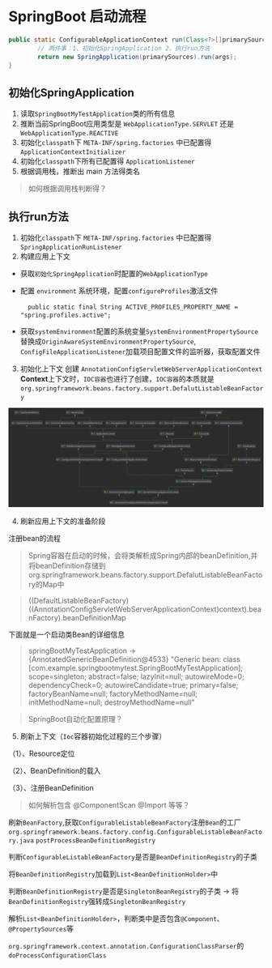# SpringBoot 启动流程

```java
public static ConfigurableApplicationContext run(Class<?>[]primarySources,String[]args){
        // 两件事：1、初始化SpringApplication 2、执行run方法
        return new SpringApplication(primarySources).run(args);
}
```

## 初始化SpringApplication
1. 读取`SpringBootMyTestApplication`类的所有信息
2. 推断当前SpringBoot应用类型是 `WebApplicationType.SERVLET` 还是 `WebApplicationType.REACTIVE`
3. 初始化`classpath`下 `META-INF/spring.factories` 中已配置得 `ApplicationContextInitializer`
4. 初始化`classpath`下所有已配置得 `ApplicationListener`
5. 根据调用栈，推断出 main 方法得类名
> 如何根据调用栈判断得？

## 执行run方法

1. 初始化`classpath`下 `META-INF/spring.factories` 中已配置得 `SpringApplicationRunListener`
2. 构建应用上下文
- 获取`初始化SpringApplication`时配置的`WebApplicationType`

- 配置 `environment` 系统环境，配置`configureProfiles`激活文件

        public static final String ACTIVE_PROFILES_PROPERTY_NAME = "spring.profiles.active";

 - 获取`systemEnvironment`配置的系统变量`SystemEnvironmentPropertySource`替换成`OriginAwareSystemEnvironmentPropertySource`,
`ConfigFileApplicationListener`加载项目配置文件的监听器，获取配置文件

3. 初始化上下文
创建 `AnnotationConfigServletWebServerApplicationContext` **Context**上下文时，`IOC容器`也进行了创建，`IOC容器`的本质就是`org.springframework.beans.factory.support.DefalutListableBeanFactory`

![AnnotationConfigServletWebServerApplicationContext](img/AnnotationConfigServletWebServerApplicationContext.png)

4. 刷新应用上下文的准备阶段

注册bean的流程

> Spring容器在启动的时候，会将类解析成Spring内部的beanDefinition,并将beanDefinition存储到org.springframework.beans.factory.support.DefalutListableBeanFactory的Map中

> ((DefaultListableBeanFactory)((AnnotationConfigServletWebServerApplicationContext)context).beanFactory).beanDefinitionMap

下面就是一个启动类Bean的详细信息
> springBootMyTestApplication -> {AnnotatedGenericBeanDefinition@4533} 
"Generic bean: class [com.example.springbootmytest.SpringBootMyTestApplication]; scope=singleton; abstract=false; lazyInit=null; autowireMode=0; dependencyCheck=0; autowireCandidate=true; primary=false; factoryBeanName=null; factoryMethodName=null; initMethodName=null; destroyMethodName=null"

> SpringBoot自动化配置原理？

5. 刷新上下文（`Ioc`容器初始化过程的三个步骤）

（1）、Resource定位    

（2）、BeanDefinition的载入     

（3）、注册BeanDefinition


> 如何解析包含 @ComponentScan @Import 等等？

刷新`BeanFactory`,获取`ConfigurableListableBeanFactory`注册`Bean`的工厂
`org.springframework.beans.factory.config.ConfigurableListableBeanFactory.java`
`postProcessBeanDefinitionRegistry`

判断`ConfigurableListableBeanFactory`是否是`BeanDefinitionRegistry`的子类

将`BeanDefinitionRegistry`加载到`List<BeanDefinitionHolder>`中

判断`BeanDefinitionRegistry`是否是`SingletonBeanRegistry`的子类 -> 将 `BeanDefinitionRegistry`强转成`SingletonBeanRegistry`

解析`List<BeanDefinitionHolder>`，判断类中是否包含`@Component`、`@PropertySources`等

`org.springframework.context.annotation.ConfigurationClassParser`的`doProcessConfigurationClass`

